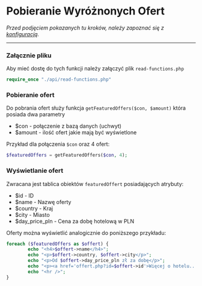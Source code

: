 # Pobieranie Wyróżnonych Ofert

_Przed podjęciem pokazanych tu kroków, należy zapoznać się z [konfiguracją](./konfiguracja_oferty.md)._

---

### Załącznie pliku

Aby mieć dostę do tych funkcji należy załączyć plik `read-functions.php`

```php
require_once "./api/read-functions.php"
```

### Pobieranie ofert

Do pobrania ofert służy funkcja `getFeaturedOffers($con, $amount)` która posiada dwa parametry

- $con - połączenie z bazą danych (uchwyt)
- $amount - ilość ofert jakie mają być wyświetlone

Przykład dla połączenia `$con` oraz 4 ofert:

```php
$featuredOffers = getFeaturedOffers($con, 4);
```

### Wyświetlanie ofert

Zwracana jest tablica obiektów `featuredOffert` posiadających atrybuty:

- $id - ID
- $name - Nazwę oferty
- $country - Kraj
- $city - Miasto
- $day_price_pln - Cena za dobę hotelową w PLN

Oferty można wyświetlić analogicznie do poniższego przykładu:

```php
foreach ($featuredOffers as $offert) {
        echo "<h4>$offert->name</h4>";
        echo "<p>$offert->country, $offert->city</p>";
        echo "<p>Od $offert->day_price_pln zł za dobę</p>";
        echo "<p><a href='offert.php?id=$offert->id'>Więcej o hotelu...</a></p>";
        echo "<hr />";
}
```
